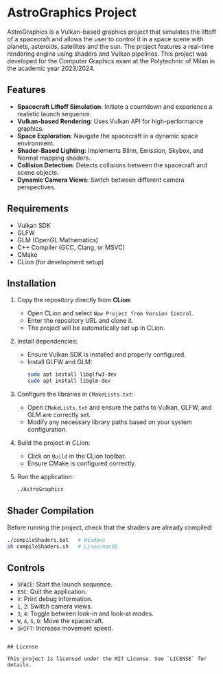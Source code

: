 # AstroGraphics Project

AstroGraphics is a Vulkan-based graphics project that simulates the liftoff of a spacecraft and allows the user to control it in a space scene with planets, asteroids, satellites and the sun.
The project features a real-time rendering engine using shaders and Vulkan pipelines.
This project was developed for the Computer Graphics exam at the Polytechnic of Milan in the academic year 2023/2024.

## Features

- **Spacecraft Liftoff Simulation**: Initiate a countdown and experience a realistic launch sequence.
- **Vulkan-based Rendering**: Uses Vulkan API for high-performance graphics.
- **Space Exploration**: Navigate the spacecraft in a dynamic space environment.
- **Shader-Based Lighting**: Implements Blinn, Emission, Skybox, and Normal mapping shaders.
- **Collision Detection**: Detects collisions between the spacecraft and scene objects.
- **Dynamic Camera Views**: Switch between different camera perspectives.

## Requirements

- Vulkan SDK
- GLFW
- GLM (OpenGL Mathematics)
- C++ Compiler (GCC, Clang, or MSVC)
- CMake
- CLion (for development setup)

## Installation

1. Copy the repository directly from **CLion**:
   - Open CLion and select `New Project from Version Control`.
   - Enter the repository URL and clone it.
   - The project will be automatically set up in CLion.

2. Install dependencies:
   - Ensure Vulkan SDK is installed and properly configured.
   - Install GLFW and GLM:
     ```bash
     sudo apt install libglfw3-dev
     sudo apt install libglm-dev
     ```

3. Configure the libraries in `CMakeLists.txt`:
   - Open `CMakeLists.txt` and ensure the paths to Vulkan, GLFW, and GLM are correctly set.
   - Modify any necessary library paths based on your system configuration.

4. Build the project in CLion:
   - Click on `Build` in the CLion toolbar.
   - Ensure CMake is configured correctly.

5. Run the application:
   ```bash
   ./AstroGraphics
   ```

## Shader Compilation

Before running the project, check that the shaders are already compiled:

```bash
./compileShaders.bat   # Windows
sh compileShaders.sh   # Linux/macOS
```

## Controls

- `SPACE`: Start the launch sequence.
- `ESC`: Quit the application.
- `V`: Print debug information.
- `1`, `2`: Switch camera views.
- `3`, `4`: Toggle between look-in and look-at modes.
- `W`, `A`, `S`, `D`: Move the spacecraft.
- `SHIFT`: Increase movement speed.
```

## License

This project is licensed under the MIT License. See `LICENSE` for details.

